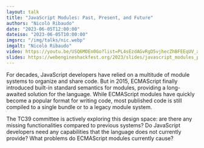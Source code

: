 ```yaml
---
layout: talk
title: "JavaScript Modules: Past, Present, and Future"
authors: "Nicolò Ribaudo"
date: "2023-06-05T12:00:00"
dateiso: "2023-06-05T10:00:00"
imgsrc: "/img/talks/nic.webp"
imgalt: "Nicolò Ribaudo"
video: https://youtu.be/USQ6MOEn0Go?list=PL4sEzdAGvRgD5vjhecZhBFEEqUV_a_rAD
slides: https://webengineshackfest.org/2023/slides/javascript_modules_past_present_and_future_by_nicolo_ribaudo.pdf
---
```


For decades, JavaScript developers have relied on a multitude of module systems to organize and share code. But in 2015, ECMAScript finally introduced built-in standard semantics for modules, providing a long-awaited solution for the language. While ECMAScript modules have quickly become a popular format for writing code, most published code is still compiled to a single bundle or to a legacy module system.

The TC39 committee is actively exploring this design space: are there any missing functionalities compared to previous systems? Do JavaScript developers need any capabilities that the language does not currently provide? What problems do ECMAScript modules currently cause?

